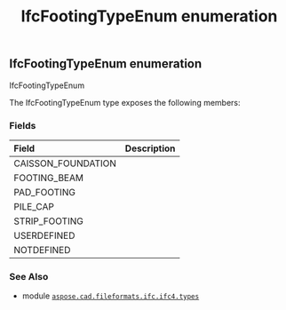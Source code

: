 ﻿---
title: IfcFootingTypeEnum enumeration
second_title: Aspose.CAD for Python via .NET API References
description: 
type: docs
weight: 2830
url: /python-net/aspose.cad.fileformats.ifc.ifc4.types/ifcfootingtypeenum/
is_root: false
---

## IfcFootingTypeEnum enumeration

IfcFootingTypeEnum



The IfcFootingTypeEnum type exposes the following members:

### Fields
| Field | Description |
| :- | :- |
| CAISSON_FOUNDATION |  |
| FOOTING_BEAM |  |
| PAD_FOOTING |  |
| PILE_CAP |  |
| STRIP_FOOTING |  |
| USERDEFINED |  |
| NOTDEFINED |  |



### See Also
* module [`aspose.cad.fileformats.ifc.ifc4.types`](..)
